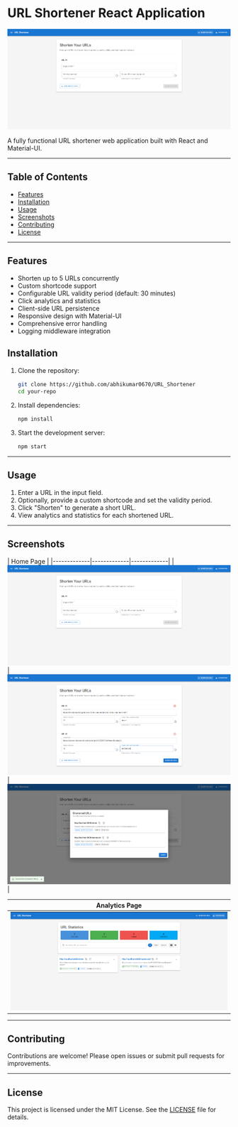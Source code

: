# URL Shortener React Application

![App Screenshot](./public/home.png) <!-- Replace with your image path -->

A fully functional URL shortener web application built with React and Material-UI.

---

## Table of Contents

- [Features](#features)
- [Installation](#installation)
- [Usage](#usage)
- [Screenshots](#screenshots)
- [Contributing](#contributing)
- [License](#license)

---

## Features

- Shorten up to 5 URLs concurrently
- Custom shortcode support
- Configurable URL validity period (default: 30 minutes)
- Click analytics and statistics
- Client-side URL persistence
- Responsive design with Material-UI
- Comprehensive error handling
- Logging middleware integration


## Installation

1. Clone the repository:
   ```bash
   git clone https://github.com/abhikumar0670/URL_Shortener
   cd your-repo
   ```
2. Install dependencies:
   ```bash
   npm install
   ```
3. Start the development server:
   ```bash
   npm start
   ```

---

## Usage

1. Enter a URL in the input field.
2. Optionally, provide a custom shortcode and set the validity period.
3. Click "Shorten" to generate a short URL.
4. View analytics and statistics for each shortened URL.

---

## Screenshots

| Home Page |
|-------------|-------------|-------------|
| ![Home1](./public/home.png) | ![Home2](./public/home1.png) | ![Home3](./public/home2.png) |

| Analytics Page |
|---------------|
| ![Analytics](./public/analytics.png) |

---

## Contributing

Contributions are welcome! Please open issues or submit pull requests for improvements.

---

## License

This project is licensed under the MIT License. See the [LICENSE](LICENSE) file for details.
